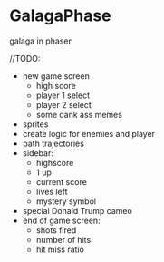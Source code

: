 # GalagaPhase
galaga in phaser

//TODO:
- new game screen
	- high score
	- player 1 select
	- player 2 select
	- some dank ass memes
- sprites
- create logic for enemies and player
- path trajectories
- sidebar:
	- highscore
	- 1 up
	- current score
	- lives left
	- mystery symbol
- special Donald Trump cameo
- end of game screen:
	- shots fired
	- number of hits
	- hit miss ratio
